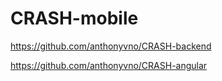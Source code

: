 # CRASH-mobile

https://github.com/anthonyvno/CRASH-backend

https://github.com/anthonyvno/CRASH-angular
